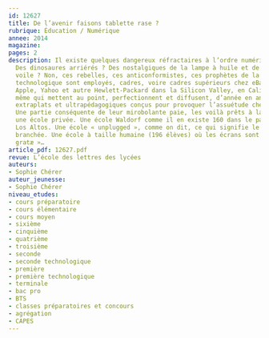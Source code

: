 ```yaml
---
id: 12627
title: De l’avenir faisons tablette rase ?
rubrique: Éducation / Numérique
annee: 2014
magazine: 
pages: 2
description: Il existe quelques dangereux réfractaires à l’ordre numérique. Qui sont-ils ?
  Des dinosaures arriérés ? Des nostalgiques de la lampe à huile et de la marine à
  voile ? Non, ces rebelles, ces anticonformistes, ces prophètes de la désobéissance
  technologique sont employés, cadres, voire cadres supérieurs chez eBay, Google,
  Apple, Yahoo et autre Hewlett-Packard dans la Silicon Valley, en Californie. Ceux-là
  même qui mettent au point, perfectionnent et diffusent, d’année en année, les joujoux
  extraplats et ultrapédagogiques conçus pour provoquer l’assuétude chez vos enfants.
  Une partie conséquente de leur mirobolante paie, les voilà prêts à la dépenser dans
  une école privée. Une école Waldorf comme il en existe 160 dans le pays. Celle de
  Los Altos. Une école « unplugged », comme on dit, ce qui signifie le contraire de
  branchée. Une école à taille humaine (196 élèves) où les écrans sont « personæ non
  gratæ »…
article_pdf: 12627.pdf
revue: L’école des lettres des lycées
auteurs:
- Sophie Chérer
auteur_jeunesse:
- Sophie Chérer
niveau_etudes:
- cours préparatoire
- cours élémentaire
- cours moyen
- sixième
- cinquième
- quatrième
- troisième
- seconde
- seconde technologique
- première
- première technologique
- terminale
- bac pro
- BTS
- classes préparatoires et concours
- agrégation
- CAPES
---
```

